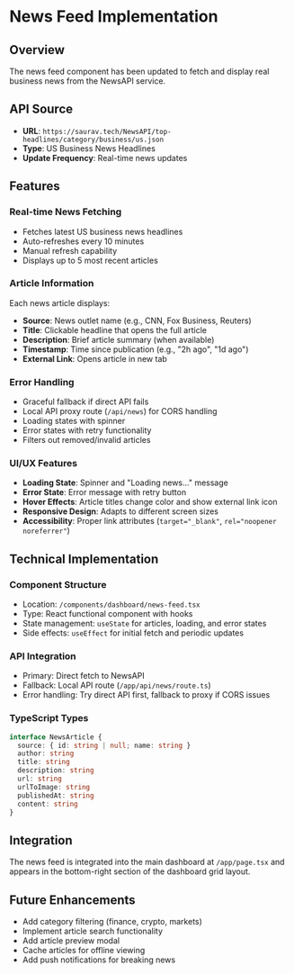# News Feed Implementation

## Overview
The news feed component has been updated to fetch and display real business news from the NewsAPI service.

## API Source
- **URL**: `https://saurav.tech/NewsAPI/top-headlines/category/business/us.json`
- **Type**: US Business News Headlines
- **Update Frequency**: Real-time news updates

## Features

### Real-time News Fetching
- Fetches latest US business news headlines
- Auto-refreshes every 10 minutes
- Manual refresh capability
- Displays up to 5 most recent articles

### Article Information
Each news article displays:
- **Source**: News outlet name (e.g., CNN, Fox Business, Reuters)
- **Title**: Clickable headline that opens the full article
- **Description**: Brief article summary (when available)
- **Timestamp**: Time since publication (e.g., "2h ago", "1d ago")
- **External Link**: Opens article in new tab

### Error Handling
- Graceful fallback if direct API fails
- Local API proxy route (`/api/news`) for CORS handling
- Loading states with spinner
- Error states with retry functionality
- Filters out removed/invalid articles

### UI/UX Features
- **Loading State**: Spinner and "Loading news..." message
- **Error State**: Error message with retry button
- **Hover Effects**: Article titles change color and show external link icon
- **Responsive Design**: Adapts to different screen sizes
- **Accessibility**: Proper link attributes (`target="_blank"`, `rel="noopener noreferrer"`)

## Technical Implementation

### Component Structure
- Location: `/components/dashboard/news-feed.tsx`
- Type: React functional component with hooks
- State management: `useState` for articles, loading, and error states
- Side effects: `useEffect` for initial fetch and periodic updates

### API Integration
- Primary: Direct fetch to NewsAPI
- Fallback: Local API route (`/app/api/news/route.ts`)
- Error handling: Try direct API first, fallback to proxy if CORS issues

### TypeScript Types
```typescript
interface NewsArticle {
  source: { id: string | null; name: string }
  author: string
  title: string
  description: string
  url: string
  urlToImage: string
  publishedAt: string
  content: string
}
```

## Integration
The news feed is integrated into the main dashboard at `/app/page.tsx` and appears in the bottom-right section of the dashboard grid layout.

## Future Enhancements
- Add category filtering (finance, crypto, markets)
- Implement article search functionality
- Add article preview modal
- Cache articles for offline viewing
- Add push notifications for breaking news
